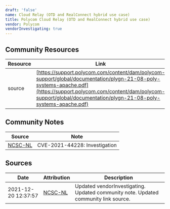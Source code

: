 ```yaml
---
draft: 'false'
name: Cloud Relay (OTD and RealConnect hybrid use case)
title: Polycom Cloud Relay (OTD and RealConnect hybrid use case)
vendor: Polycom
vendorInvestigating: true
---
```



## Community Resources
| Resource | Link |
| --- | --- |
| source | [https://support.polycom.com/content/dam/polycom-support/global/documentation/plygn-21-08-poly-systems-apache.pdf](https://support.polycom.com/content/dam/polycom-support/global/documentation/plygn-21-08-poly-systems-apache.pdf) |

## Community Notes
| Source | Note |
| --- | --- |
| [NCSC-NL](https://github.com/NCSC-NL/log4shell/blob/main/software/README.md) | CVE-2021-44228: Investigation </ul> |

## Sources
| Date | Attribution | Description |
| --- | --- | --- |
| 2021-12-20 12:37:57 | [NCSC-NL](https://github.com/NCSC-NL/log4shell/blob/main/software/README.md) | Updated vendorInvestigating. Updated community note. Updated community link source.  |
